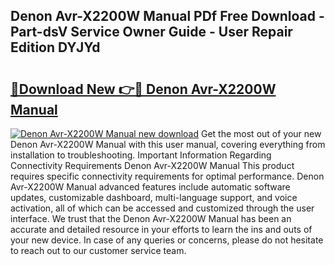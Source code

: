 ## Denon Avr-X2200W Manual PDf Free Download - Part-dsV Service Owner Guide - User Repair Edition DYJYd

# <h2><a href="http://bc26840.oget.top/?id=Denon+Avr-X2200W+Manual">🔗Download New 👉🔴 Denon Avr-X2200W Manual</a></h2>

[![Denon Avr-X2200W Manual new download](https://i.imgur.com/5g1atiW.png)](http://bc26840.oget.top/?id=Denon+Avr-X2200W+Manual)
Get the most out of your new Denon Avr-X2200W Manual with this user manual, covering everything from installation to troubleshooting. Important Information Regarding Connectivity Requirements Denon Avr-X2200W Manual This product requires specific connectivity requirements for optimal performance. Denon Avr-X2200W Manual advanced features include automatic software updates, customizable dashboard, multi-language support, and voice activation, all of which can be accessed and customized through the user interface. We trust that the Denon Avr-X2200W Manual has been an accurate and detailed resource in your efforts to learn the ins and outs of your new device. In case of any queries or concerns, please do not hesitate to reach out to our customer service team.
